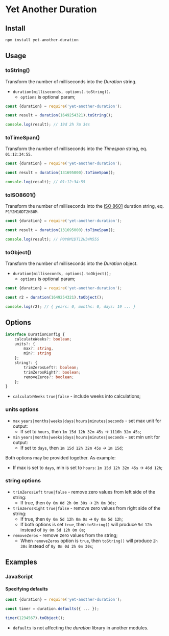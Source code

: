 # Yet Another Duration

## Install

```bash
npm install yet-another-duration
```

## Usage

### toString()

Transform the number of milliseconds into the _Duration_ string.

* `duration(milliseconds, options).toString()`.
  * `options` is optional param;

```javascript
const {duration} = require('yet-another-duration');

const result = duration(1649254321).toString();

console.log(result); // 19d 2h 7m 34s
```

### toTimeSpan()

Transform the number of milliseconds into the _Timespan_ string, eq. `01:12:34:55`.

```javascript
const {duration} = require('yet-another-duration');

const result = duration(131695000).toTimeSpan();

console.log(result); // 01:12:34:55
```

### toISO8601()

Transform the number of milliseconds into the [ISO 8601](https://en.wikipedia.org/wiki/ISO_8601#Durations) duration string, eq. `P1Y2M10DT2H30M`.

```javascript
const {duration} = require('yet-another-duration');

const result = duration(131695000).toTimeSpan();

console.log(result); // P0Y0M1DT12H34M55S
```
  
### toObject()

Transform the number of milliseconds into the _Duration_ object.

* `duration(milliseconds, options).toObject();`
  * `options` is optional param;
  
```javascript
const {duration} = require('yet-another-duration');

const r2 = duration(1649254321).toObject();

console.log(r2); // { years: 0, months: 0, days: 19 ... }
```

## Options

```typescript
interface DurationConfig {
    calculateWeeks?: boolean;
    units?: {
        max?: string,
        min?: string
    };
    string?: {
        trimZerosLeft?: boolean;
        trimZerosRight?: boolean;
        removeZeros?: boolean;
    };
}
```

* `calculateWeeks` `true|false` - include weeks into calculations;

### units options

* `max` `years|months|weeks|days|hours|minutes|seconds` - set max unit for output:
  * If set to `hours`, then `1m 15d 12h 32m 45s` -> `1116h 32m 45s`;
* `min` `years|months|weeks|days|hours|minutes|seconds` - set min unit for output:
  * If set to `days`, then `1m 15d 12h 32m 45s` -> `1m 15d`;

Both options may be provided together. As example: 
  * If max is set to `days`, min is set to `hours`: `1m 15d 12h 32m 45s` -> `46d 12h`;


### string options

* `trimZerosLeft` `true|false` - remove zero values from left side of the string:
  * If true, then `0y 0m 0d 2h 0m 30s` -> `2h 0m 30s`;
* `trimZerosRight` `true|false` - remove zero values from right side of the string:
  * If true, then `0y 0m 5d 12h 0m 0s` -> `0y 0m 5d 12h`;
  * If both options is set `true`, then `toString()` will produce `5d 12h` instead of `0y 0m 5d 12h 0m 0s`;
* `removeZeros` - remove zero values from the string;
  * When `removeZeros` option is `true`, then `toString()` will produce `2h 30s` instead of `0y 0m 0d 2h 0m 30s`;

## Examples

### JavaScript

#### Specifying defaults

```javascript
const {duration} = require('yet-another-duration');

const timer = duration.defaults({ ... });

timer(1234567).toObject();
```

* `defaults` is not affecting the _duration_ library in another modules.
